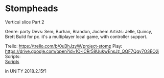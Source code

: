 # Stompheads
Vertical slice Part 2

Genre: party
Devs: Sem, Burhan, Brandon, Jochem
Artists: Jelle, Quincy, Brett
Build for pc.
it's a multiplayer local game, with controller support.

Trello: https://trello.com/b/0uBhJzyW/project-stomp
Play:  https://drive.google.com/open?id=1O-iCRr58UukwEnsJz_QQF7Qgy7O3EO2j
Scripts:<br>
[Scripts](https://github.com/burhanos2/projectStomp/tree/master/Assets/Scripts)<br>

in UNITY 2018.2.15f1
